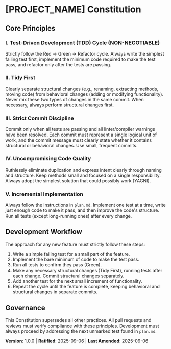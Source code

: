 # [PROJECT_NAME] Constitution

<!-- Example: Spec Constitution, TaskFlow Constitution, etc. -->

## Core Principles

### I. Test-Driven Development (TDD) Cycle (NON-NEGOTIABLE)

Strictly follow the Red → Green → Refactor cycle. Always write the simplest failing test first, implement the minimum code required to make the test pass, and refactor only after the tests are passing.

### II. Tidy First

Clearly separate structural changes (e.g., renaming, extracting methods, moving code) from behavioral changes (adding or modifying functionality). Never mix these two types of changes in the same commit. When necessary, always perform structural changes first.

### III. Strict Commit Discipline

Commit only when all tests are passing and all linter/compiler warnings have been resolved. Each commit must represent a single logical unit of work, and the commit message must clearly state whether it contains structural or behavioral changes. Use small, frequent commits.

### IV. Uncompromising Code Quality

Ruthlessly eliminate duplication and express intent clearly through naming and structure. Keep methods small and focused on a single responsibility. Always adopt the simplest solution that could possibly work (YAGNI).

### V. Incremental Implementation

Always follow the instructions in `plan.md`. Implement one test at a time, write just enough code to make it pass, and then improve the code's structure. Run all tests (except long-running ones) after every change.

## Development Workflow

The approach for any new feature must strictly follow these steps:

1.  Write a simple failing test for a small part of the feature.
2.  Implement the bare minimum of code to make the test pass.
3.  Run all tests to confirm they pass (Green).
4.  Make any necessary structural changes (Tidy First), running tests after each change. Commit structural changes separately.
5.  Add another test for the next small increment of functionality.
6.  Repeat the cycle until the feature is complete, keeping behavioral and structural changes in separate commits.

## Governance

This Constitution supersedes all other practices. All pull requests and reviews must verify compliance with these principles. Development must always proceed by addressing the next unmarked test found in `plan.md`.

**Version**: 1.0.0 | **Ratified**: 2025-09-06 | **Last Amended**: 2025-09-06
